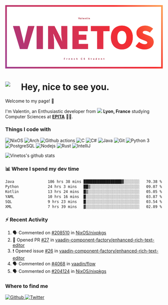 <!--
**Vinetos/Vinetos** is a ✨ _special_ ✨ repository because its `README.md` (this file) appears on your GitHub profile.
-->
<a align="center" href="https://vinetos.fr">
  <img src="https://raw.githubusercontent.com/Vinetos/Vinetos/master/Vinetos%20Banner.png" />
</a>

# <img align="left" src="https://cdn.discordapp.com/emojis/938153240527265812.webp" width="10%" /> Hey, nice to see you.

Welcome to my page! :wave:  

I'm Valentin, an Enthusiastic developer from <img src="https://cdn-icons-png.flaticon.com/512/197/197560.png" width="13"/> **Lyon, France** studying Computer Sciences at [**EPITA**](https://www.epita.fr/en/) 👨‍🎓.

### Things I code with
<p>
  <img alt="NixOS" src="https://img.shields.io/badge/-NixOS-00cec9?style=flat-square&logo=nixos&logoColor=white" />
  <img alt="Arch" src="https://img.shields.io/badge/-Arch-2088FF?style=flat-square&logo=arch-linux&logoColor=white" />
  <img alt="Github actions" src="https://img.shields.io/badge/-Github_Actions-4834d4?style=flat-square&logo=github-actions&logoColor=white" />
  <img alt="C" src="https://img.shields.io/badge/-C-be2edd?style=flat-square&logo=c&logoColor=white" />
  <img alt="C#" src="https://img.shields.io/badge/-C%23-E10098?style=flat-square&logo=c#&logoColor=white" />
  <img alt="Java" src="https://img.shields.io/badge/-Java-ea2845?style=flat-square&logo=java&logoColor=white" />
  <img alt="Git" src="https://img.shields.io/badge/-Git-F05032?style=flat-square&logo=git&logoColor=white" />
  <img alt="Python 3" src="https://img.shields.io/badge/-Python%203-F7B93E?style=flat-square&logo=python&logoColor=white" />
  <img alt="PostgreSQL" src="https://img.shields.io/badge/-PostgreSQL-13aa52?style=flat-square&logo=mongodb&logoColor=white" />
  <img alt="Nodejs" src="https://img.shields.io/badge/-Nodejs-43853d?style=flat-square&logo=Node.js&logoColor=white" />
  <img alt="Rust" src="https://img.shields.io/badge/-Rust-f7f1e3?style=flat-square&logo=rust&logoColor=black" />
  <img alt="IntelliJ" src="https://img.shields.io/badge/-IntelliJ-000000?style=flat-square&logo=intellij-idea&logoColor=white" />
</p>

![Vinetos's github stats](https://github-readme-stats.vercel.app/api?username=Vinetos&show_icons=true) 

### :bar_chart: Where I spend my dev time  
<!--START_SECTION:waka-->

```text
Java               186 hrs 38 mins █████████████████▓░░░░░░░   70.38 %
Python             24 hrs 3 mins   ██▒░░░░░░░░░░░░░░░░░░░░░░   09.07 %
Kotlin             13 hrs 24 mins  █▒░░░░░░░░░░░░░░░░░░░░░░░   05.05 %
YAML               10 hrs 16 mins  █░░░░░░░░░░░░░░░░░░░░░░░░   03.87 %
SQL                9 hrs 23 mins   █░░░░░░░░░░░░░░░░░░░░░░░░   03.54 %
XML                7 hrs 39 mins   ▓░░░░░░░░░░░░░░░░░░░░░░░░   02.89 %
```

<!--END_SECTION:waka-->

### :zap: Recent Activity

<!--START_SECTION:activity-->
1. 🗣 Commented on [#208510](https://github.com/NixOS/nixpkgs/issues/208510) in [NixOS/nixpkgs](https://github.com/NixOS/nixpkgs)
2. 💪 Opened PR [#27](https://github.com/vaadin-component-factory/enhanced-rich-text-editor/pull/27) in [vaadin-component-factory/enhanced-rich-text-editor](https://github.com/vaadin-component-factory/enhanced-rich-text-editor)
3. ❗️ Opened issue [#26](https://github.com/vaadin-component-factory/enhanced-rich-text-editor/issues/26) in [vaadin-component-factory/enhanced-rich-text-editor](https://github.com/vaadin-component-factory/enhanced-rich-text-editor)
4. 🗣 Commented on [#4068](https://github.com/vaadin/flow/issues/4068) in [vaadin/flow](https://github.com/vaadin/flow)
5. 🗣 Commented on [#204124](https://github.com/NixOS/nixpkgs/issues/204124) in [NixOS/nixpkgs](https://github.com/NixOS/nixpkgs)
<!--END_SECTION:activity-->

### Where to find me
<p>
  <a href="https://github.com/Vinetos" target="_blank">
    <img alt="Github" src="https://img.shields.io/badge/GitHub-%2312100E.svg?&style=for-the-badge&logo=Github&logoColor=white" />
  </a> 
  <a href="https://twitter.com/Vinetos" target="_blank">
    <img alt="Twitter" src="https://img.shields.io/badge/twitter-%231DA1F2.svg?&style=for-the-badge&logo=twitter&logoColor=white" />
  </a> 
</p>
